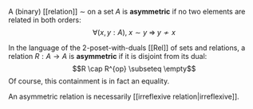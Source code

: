 A (binary) [[relation]] $\sim$ on a set $A$ is __asymmetric__ if no two elements are related in both orders:
$$\forall (x, y: A),\; x \sim y \;\Rightarrow\; y \nsim x$$

In the language of the $2$-poset-with-duals [[Rel]] of sets and relations, a relation $R: A \to A$ is __asymmetric__ if it is disjoint from its dual:
$$R \cap R^{op} \subseteq \empty$$
Of course, this containment is in fact an equality.

An asymmetric relation is necessarily [[irreflexive relation|irreflexive]].